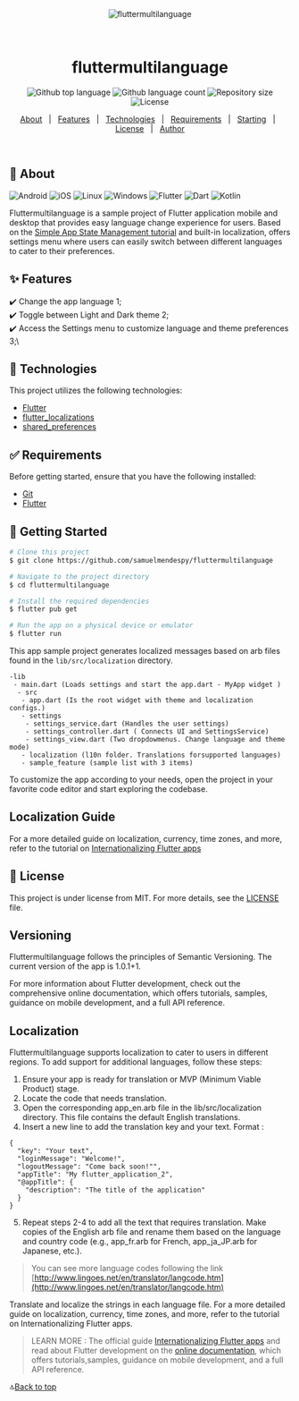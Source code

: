 <div align="center" id="top"> 
  <img src="./.github/app.gif" alt="fluttermultilanguage" />

  &#xa0;

  <!-- <a href="https://fluttermultilanguage.netlify.app">Demo</a> -->
</div>

<h1 align="center">fluttermultilanguage</h1>

<p align="center">
  <img alt="Github top language" src="https://img.shields.io/github/languages/top/samuelmendespy/fluttermultilanguage?color=56BEB8">

  <img alt="Github language count" src="https://img.shields.io/github/languages/count/samuelmendespy/fluttermultilanguage?color=56BEB8">

  <img alt="Repository size" src="https://img.shields.io/github/repo-size/samuelmendespy/fluttermultilanguage?color=56BEB8">

  <img alt="License" src="https://img.shields.io/github/license/samuelmendespy/fluttermultilanguage?color=56BEB8">

  <!-- <img alt="Github issues" src="https://img.shields.io/github/issues/samuelmendespy/fluttermultilanguage?color=56BEB8" /> -->

  <!-- <img alt="Github forks" src="https://img.shields.io/github/forks/samuelmendespy/fluttermultilanguage?color=56BEB8" /> -->

  <!-- <img alt="Github stars" src="https://img.shields.io/github/stars/samuelmendespy/fluttermultilanguage?color=56BEB8" /> -->
</p>

<!-- Status -->

<!-- <h4 align="center"> 
	🚧  fluttermultilanguage 🚀 Under construction...  🚧
</h4> 

<hr> -->

<p align="center">
  <a href="#dart-about">About</a> &#xa0; | &#xa0; 
  <a href="#sparkles-features">Features</a> &#xa0; | &#xa0;
  <a href="#rocket-technologies">Technologies</a> &#xa0; | &#xa0;
  <a href="#white_check_mark-requirements">Requirements</a> &#xa0; | &#xa0;
  <a href="#checkered_flag-starting">Starting</a> &#xa0; | &#xa0;
  <a href="#memo-license">License</a> &#xa0; | &#xa0;
  <a href="https://github.com/samuelmendespy" target="_blank">Author</a>
</p>

<br>


## :dart: About ##
![Android](https://img.shields.io/badge/Android-3DDC84?style=for-the-badge&logo=android&logoColor=white)  ![iOS](https://img.shields.io/badge/iOS-000000?style=for-the-badge&logo=ios&logoColor=white)  ![Linux](https://img.shields.io/badge/Linux-FCC624?style=for-the-badge&logo=linux&logoColor=black)  ![Windows](https://img.shields.io/badge/Windows-0078D6?style=for-the-badge&logo=windows&logoColor=white)  ![Flutter](https://img.shields.io/badge/Flutter-%2302569B.svg?style=for-the-badge&logo=Flutter&logoColor=white)  ![Dart](https://img.shields.io/badge/dart-%230175C2.svg?style=for-the-badge&logo=dart&logoColor=white)  ![Kotlin](https://img.shields.io/badge/kotlin-%237F52FF.svg?style=for-the-badge&logo=kotlin&logoColor=white)

Fluttermultilanguage is a sample project of Flutter application mobile and desktop that provides easy language change experience for users. Based on the [Simple App State Management
tutorial](https://flutter.dev/docs/development/data-and-backend/state-mgmt/simple) and built-in localization, offers settings menu where users can easily switch between different languages to cater to their preferences.



## :sparkles: Features ##

:heavy_check_mark:  Change the app language 1;\
:heavy_check_mark: Toggle between Light and Dark theme 2;\
:heavy_check_mark: Access the Settings menu to customize language and theme preferences 3;\


## :rocket: Technologies ##

This project utilizes the following technologies:

- [Flutter](https://docs.flutter.dev/)
- [flutter_localizations](https://pub.dev/packages/flutter_localization)
- [shared_preferences](https://pub.dev/packages/shared_preferences)


## :white_check_mark: Requirements ##

Before getting started, ensure that you have the following installed:

- [Git](https://git-scm.com)
- [ Flutter](https://flutter.dev/docs/get-started/install) 

## :checkered_flag: Getting Started



```bash
# Clone this project
$ git clone https://github.com/samuelmendespy/fluttermultilanguage

# Navigate to the project directory
$ cd fluttermultilanguage

# Install the required dependencies
$ flutter pub get

# Run the app on a physical device or emulator
$ flutter run


```




This app sample project generates localized messages based on arb files found in the `lib/src/localization` directory.
```
-lib
 - main.dart (Loads settings and start the app.dart - MyApp widget )
  - src
   - app.dart (Is the root widget with theme and localization configs.)
   - settings
    - settings_service.dart (Handles the user settings)
    - settings_controller.dart ( Connects UI and SettingsService)
    - settings_view.dart (Two dropdowmenus. Change language and theme mode)
   - localization (l10n folder. Translations forsupported languages)
   - sample_feature (sample list with 3 items)
```

To customize the app according to your needs, open the project in your favorite code editor and start exploring the codebase.

>>



## Localization Guide

For a more detailed guide on localization, currency, time zones, and more, refer to the tutorial on [Internationalizing Flutter
apps](https://flutter.dev/docs/development/accessibility-and-localization/internationalization)


## :memo: License ##

This project is under license from MIT. For more details, see the [LICENSE](LICENSE.md) file.




## Versioning
Fluttermultilanguage follows the principles of Semantic Versioning. The current version of the app is 1.0.1+1.

For more information about Flutter development, check out the comprehensive online documentation, which offers tutorials, samples, guidance on mobile development, and a full API reference.

## Localization
Fluttermultilanguage supports localization to cater to users in different regions. To add support for additional languages, follow these steps:

1. Ensure your app is ready for translation or MVP (Minimum Viable Product) stage.
2. Locate the code that needs translation.
3. Open the corresponding app_en.arb file in the lib/src/localization directory. This file contains the default English translations.
4. Insert a new line to add the translation key and your text. Format : 
```
{
  "key": "Your text",
  "loginMessage": "Welcome!",
  "logoutMessage": "Come back soon!"",
  "appTitle": "My flutter_application_2",
  "@appTitle": {
    "description": "The title of the application"
  }  
}

```
5. Repeat steps 2-4 to add all the text that requires translation.
Make copies of the English arb file and rename them based on the language and country code (e.g., app_fr.arb for French, app_ja_JP.arb for Japanese, etc.). 

>You can see more language codes following the link [http://www.lingoes.net/en/translator/langcode.htm](http://www.lingoes.net/en/translator/langcode.htm)


Translate and localize the strings in each language file.
For a more detailed guide on localization, currency, time zones, and more, refer to the tutorial on Internationalizing Flutter apps.

>LEARN MORE :  The official guide [Internationalizing Flutter
apps](https://flutter.dev/docs/development/accessibility-and-localization/internationalization) and read about Flutter development on the [online documentation](https://flutter.dev/docs), which offers tutorials,samples, guidance on mobile development, and a full API reference.


🔝<a href="#top">Back to top</a>


&#xa0;

